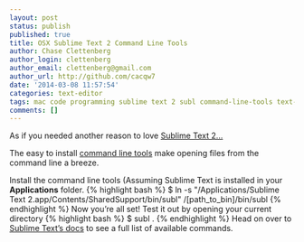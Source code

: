 ```yaml
---
layout: post
status: publish
published: true
title: OSX Sublime Text 2 Command Line Tools
author: Chase Clettenberg
author_login: clettenberg
author_email: clettenberg@gmail.com
author_url: http://github.com/cacqw7
date: '2014-03-08 11:57:54'
categories: text-editor
tags: mac code programming sublime text 2 subl command-line-tools text-editor osx dev environment sublime-text-2 command-line-tools
comments: []
---
```

As if you needed another reason to love [Sublime Text 2…](http://www.sublimetext.com/2)

The easy to install [command line tools](https://www.sublimetext.com/docs/2/osx_command_line.html) make opening files from the command line a breeze.

Install the command line tools (Assuming Sublime Text is installed in your **Applications** folder.
{% highlight bash %}
$ ln -s "/Applications/Sublime Text 2.app/Contents/SharedSupport/bin/subl" /[path_to_bin]/bin/subl
{% endhighlight %}
Now you’re all set!  Test it out by opening your current directory
{% highlight bash %}
$ subl .
{% endhighlight %}
Head on over to [Sublime Text’s docs](https://www.sublimetext.com/docs/2/osx_command_line.html) to see a full list of available commands.

